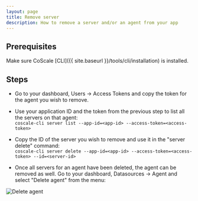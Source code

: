 ```yaml
---
layout: page
title: Remove server
description: How to remove a server and/or an agent from your app
---
```


## Prerequisites

Make sure CoScale [CLI]({{ site.baseurl }}/tools/cli/installation) is installed.

## Steps

* Go to your dashboard, Users -> Access Tokens and copy the token for the agent you wish to remove.

* Use your application ID and the token from the previous step to list all the servers on that agent:  
`coscale-cli server list --app-id=<app-id> --access-token=<access-token>`

* Copy the ID of the server you wish to remove and use it in the "server delete" command:  
`coscale-cli server delete --app-id=<app-id> --access-token=<access-token> --id=<server-id>`

* Once all servers for an agent have been deleted, the agent can be removed as well. Go to your dashboard, Datasources -> Agent and select "Delete agent" from the menu:

<img alt="Delete agent" src="{{ site.baseurl }}/gfx/agent/delete-agent.png" style="img-responsive"/>
